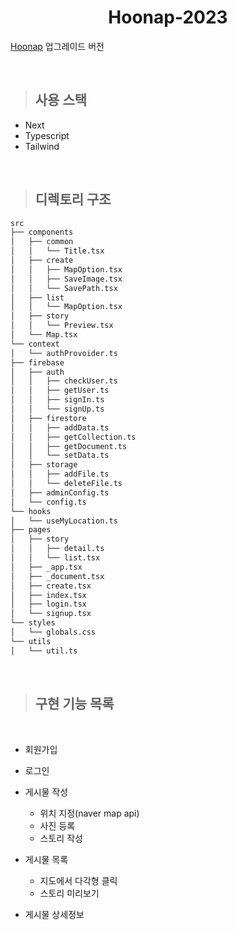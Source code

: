 <h1 align="center">Hoonap-2023</h1>

[Hoonap](https://github.com/By-hoon/Hoonap) 업그레이드 버전

<br>

> ## 사용 스택

- Next
- Typescript
- Tailwind

<br>

> ## 디렉토리 구조

```bash
src
├── components
│   ├── common
│   │   └── Title.tsx
│   ├── create
│   │   ├── MapOption.tsx
│   │   ├── SaveImage.tsx
│   │   └── SavePath.tsx
│   ├── list
│   │   └── MapOption.tsx
│   ├── story
│   │   └── Preview.tsx
│   └── Map.tsx
└── context
│   └── authProvoider.ts
├── firebase
│   ├── auth
│   │   ├── checkUser.ts
│   │   ├── getUser.ts
│   │   ├── signIn.ts
│   │   └── signUp.ts
│   ├── firestore
│   │   ├── addData.ts
│   │   ├── getCollection.ts
│   │   ├── getDocument.ts
│   │   └── setData.ts
│   ├── storage
│   │   ├── addFile.ts
│   │   └── deleteFile.ts
│   ├── adminConfig.ts
│   └── config.ts
└── hooks
│   └── useMyLocation.ts
├── pages
│   ├── story
│   │   ├── detail.ts
│   │   └── list.tsx
│   ├── _app.tsx
│   ├── _document.tsx
│   ├── create.tsx
│   ├── index.tsx
│   ├── login.tsx
│   └── signup.tsx
└── styles
│   └── globals.css
└── utils
│   └── util.ts
```

<br>

> ## 구현 기능 목록

<br>

- 회원가입
- 로그인

- 게시물 작성
  - 위치 지정(naver map api)
  - 사진 등록
  - 스토리 작성
- 게시물 목록
  - 지도에서 다각형 클릭
  - 스토리 미리보기
- 게시물 상세정보
  <br>
